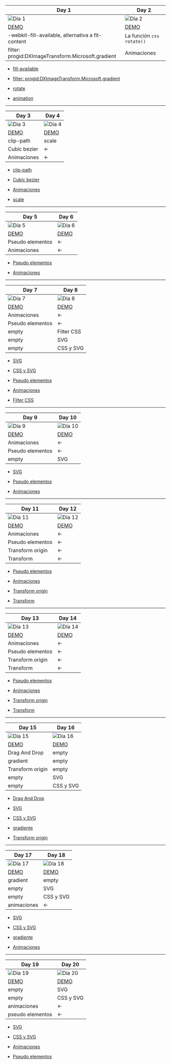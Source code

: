 
| Day 1 | Day 2 |
| ----------- | ----------- |
| ![Día 1](images/day1.png) | ![Día 2](images/day2.gif) |
| [DEMO](https://miguelhg2351.github.io/100-days-css/01) | <a href="https://miguelhg2351.github.io/100-days-css/02">DEMO</a> |
| -webkit-fill-available, alternativa a fit-content | La función ```css rotate()``` |
| filter: progid:DXImageTransform.Microsoft.gradient | Animaciones |

- [fill-available](https://developer.mozilla.org/es/docs/Web/CSS/width)

- [filter: progid:DXImageTransform.Microsoft.gradient](https://docs.microsoft.com/en-us/previous-versions/windows/internet-explorer/ie-developer/platform-apis/ms532997(v=vs.85))

- [rotate](https://developer.mozilla.org/en-US/docs/Web/CSS/transform-function/rotate())

- [animation](https://developer.mozilla.org/es/docs/Web/CSS/animation)

------------

| Day 3 | Day 4 |
| ----------- | ----------- |
| ![Día 3](images/day3.gif) | ![Día 4](images/day4.gif) |
| [DEMO](https://miguelhg2351.github.io/100-days-css/03) | <a href="https://miguelhg2351.github.io/100-days-css/04">DEMO</a> |
| clip-path | scale |
| Cubic bezier | <- |
| Animaciones | <- |

- [clip-path](https://developer.mozilla.org/es/docs/Web/CSS/clip-path)

- [Cubic bezier](https://developer.mozilla.org/en-US/docs/Web/CSS/easing-function)

- [Animaciones](https://developer.mozilla.org/es/docs/Web/CSS/animation)

- [scale](https://developer.mozilla.org/es/docs/Web/CSS/transform-function/scale)

------------

| Day 5 | Day 6 |
| ----------- | ----------- |
| ![Día 5](images/day5.png) | ![Día 6](images/day6.png) |
| [DEMO](https://miguelhg2351.github.io/100-days-css/05) | <a href="https://miguelhg2351.github.io/100-days-css/06">DEMO</a> |
| Pseudo elementos | <- |
| Animaciones | <- |

- [Pseudo elementos](https://developer.mozilla.org/es/docs/Web/CSS/Pseudoelementos)

- [Animaciones](https://developer.mozilla.org/es/docs/Web/CSS/animation)

------------

| Day 7 | Day 8 |
| ----------- | ----------- |
| ![Día 7](images/day7.png) | ![Día 8](images/day8.gif) |
| [DEMO](https://miguelhg2351.github.io/100-days-css/07) | <a href="https://miguelhg2351.github.io/100-days-css/08">DEMO</a> |
| Animaciones | <- |
| Pseudo elementos | <- |
| empty | Filter CSS |
| empty | SVG |
| empty | CSS y SVG |

- [SVG](https://developer.mozilla.org/es/docs/Web/SVG)

- [CSS y SVG](https://developer.mozilla.org/en-US/docs/Web/SVG/Tutorial/SVG_and_CSS)

- [Pseudo elementos](https://developer.mozilla.org/es/docs/Web/CSS/Pseudoelementos)

- [Animaciones](https://developer.mozilla.org/es/docs/Web/CSS/animation)

- [Filter CSS](https://developer.mozilla.org/es/docs/Web/CSS/filter)

------------

| Day 9 | Day 10 |
| ----------- | ----------- |
| ![Día 9](images/day9.gif) | ![Día 10](images/day10.gif) |
| [DEMO](https://miguelhg2351.github.io/100-days-css/09) | <a href="https://miguelhg2351.github.io/100-days-css/10">DEMO</a> |
| Animaciones | <- |
| Pseudo elementos | <- |
| empty | SVG |

- [SVG](https://developer.mozilla.org/es/docs/Web/SVG)

- [Pseudo elementos](https://developer.mozilla.org/es/docs/Web/CSS/Pseudoelementos)

- [Animaciones](https://developer.mozilla.org/es/docs/Web/CSS/animation)

------------

| Day 11 | Day 12 |
| ----------- | ----------- |
| ![Día 11](images/day11.gif) | ![Día 12](images/day12.gif) |
| [DEMO](https://miguelhg2351.github.io/100-days-css/11) | <a href="https://miguelhg2351.github.io/100-days-css/12">DEMO</a> |
| Animaciones | <- |
| Pseudo elementos | <- |
| Transform origin | <- |
| Transform | <- |

- [Pseudo elementos](https://developer.mozilla.org/es/docs/Web/CSS/Pseudoelementos)

- [Animaciones](https://developer.mozilla.org/es/docs/Web/CSS/animation)

- [Transform origin](https://developer.mozilla.org/en-US/docs/Web/CSS/transform-origin)

- [Transform](https://developer.mozilla.org/es/docs/Web/CSS/transform)

------------

| Day 13 | Day 14 |
| ----------- | ----------- |
| ![Día 13](images/day13.gif) | ![Día 14](images/day14.gif) |
| [DEMO](https://miguelhg2351.github.io/100-days-css/13) | <a href="https://miguelhg2351.github.io/100-days-css/14">DEMO</a> |
| Animaciones | <- |
| Pseudo elementos | <- |
| Transform origin | <- |
| Transform | <- |

- [Pseudo elementos](https://developer.mozilla.org/es/docs/Web/CSS/Pseudoelementos)

- [Animaciones](https://developer.mozilla.org/es/docs/Web/CSS/animation)

- [Transform origin](https://developer.mozilla.org/en-US/docs/Web/CSS/transform-origin)

- [Transform](https://developer.mozilla.org/es/docs/Web/CSS/transform)

------------

| Day 15 | Day 16 |
| ----------- | ----------- |
| ![Día 15](images/day15.png) | ![Día 16](images/day16.gif) |
| [DEMO](https://miguelhg2351.github.io/100-days-css/15) | <a href="https://miguelhg2351.github.io/100-days-css/16">DEMO</a> |
| Drag And Drop | empty |
| gradient | empty |
| Transform origin | empty |
| empty | SVG |
| empty | CSS y SVG |

- [Drag And Drop](https://developer.mozilla.org/es/docs/DragDrop/Drag_and_Drop/drag_and_drop_archivo)

- [SVG](https://developer.mozilla.org/es/docs/Web/SVG)

- [CSS y SVG](https://developer.mozilla.org/en-US/docs/Web/SVG/Tutorial/SVG_and_CSS)

- [gradiente](https://developer.mozilla.org/es/docs/Web/CSS/radial-gradient())

- [Transform origin](https://developer.mozilla.org/en-US/docs/Web/CSS/transform-origin)


------------

| Day 17 | Day 18 |
| ----------- | ----------- |
| ![Día 17](images/day17.png) | ![Día 18](images/day18.gif) |
| [DEMO](https://miguelhg2351.github.io/100-days-css/17) | <a href="https://miguelhg2351.github.io/100-days-css/18">DEMO</a> |
| gradient | empty |
| empty | SVG |
| empty | CSS y SVG |
| animaciones | <- |


- [SVG](https://developer.mozilla.org/es/docs/Web/SVG)

- [CSS y SVG](https://developer.mozilla.org/en-US/docs/Web/SVG/Tutorial/SVG_and_CSS)

- [gradiente](https://developer.mozilla.org/es/docs/Web/CSS/radial-gradient())

- [Animaciones](https://developer.mozilla.org/es/docs/Web/CSS/animation)

------------

| Day 19 | Day 20 |
| ----------- | ----------- |
| ![Día 19](images/day19.gif) | ![Día 20](images/day20.gif) |
| [DEMO](https://miguelhg2351.github.io/100-days-css/19) | <a href="https://miguelhg2351.github.io/100-days-css/20">DEMO</a> |
| empty | SVG |
| empty | CSS y SVG |
| animaciones | <- |
| pseudo elementos | <- |


- [SVG](https://developer.mozilla.org/es/docs/Web/SVG)

- [CSS y SVG](https://developer.mozilla.org/en-US/docs/Web/SVG/Tutorial/SVG_and_CSS)

- [Animaciones](https://developer.mozilla.org/es/docs/Web/CSS/animation)

- [Pseudo elementos](https://developer.mozilla.org/es/docs/Web/CSS/Pseudoelementos)
